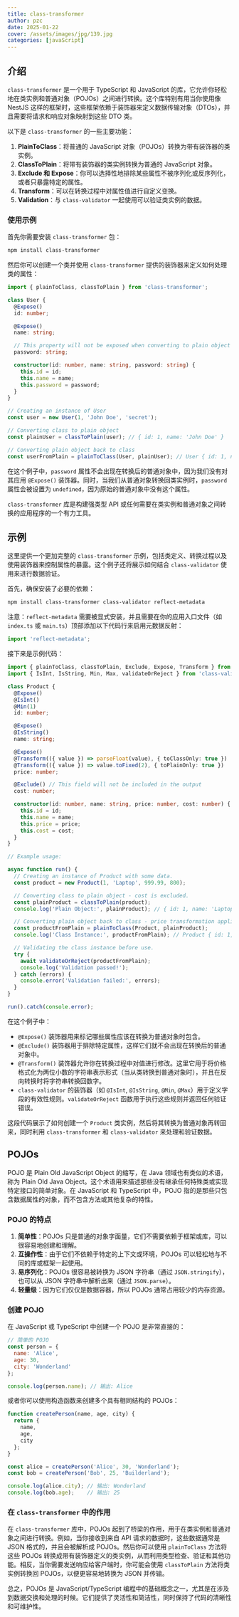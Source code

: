 ```yaml
---
title: class-transformer
author: pzc
date: 2025-01-22
cover: /assets/images/jpg/139.jpg
categories: [javaScript]
---
```

## 介绍

`class-transformer` 是一个用于 TypeScript 和 JavaScript 的库，它允许你轻松地在类实例和普通对象（POJOs）之间进行转换。这个库特别有用当你使用像 NestJS 这样的框架时，这些框架依赖于装饰器来定义数据传输对象（DTOs），并且需要将请求和响应对象映射到这些 DTO 类。

以下是 `class-transformer` 的一些主要功能：

1. **PlainToClass**：将普通的 JavaScript 对象（POJOs）转换为带有装饰器的类实例。
2. **ClassToPlain**：将带有装饰器的类实例转换为普通的 JavaScript 对象。
3. **Exclude 和 Expose**：你可以选择性地排除某些属性不被序列化或反序列化，或者只暴露特定的属性。
4. **Transform**：可以在转换过程中对属性值进行自定义变换。
5. **Validation**：与 `class-validator` 一起使用可以验证类实例的数据。

### 使用示例

首先你需要安装 `class-transformer` 包：

```bash
npm install class-transformer
```

然后你可以创建一个类并使用 `class-transformer` 提供的装饰器来定义如何处理类的属性：

```typescript
import { plainToClass, classToPlain } from 'class-transformer';

class User {
  @Expose()
  id: number;

  @Expose()
  name: string;

  // This property will not be exposed when converting to plain object
  password: string;

  constructor(id: number, name: string, password: string) {
    this.id = id;
    this.name = name;
    this.password = password;
  }
}

// Creating an instance of User
const user = new User(1, 'John Doe', 'secret');

// Converting class to plain object
const plainUser = classToPlain(user); // { id: 1, name: 'John Doe' }

// Converting plain object back to class
const userFromPlain = plainToClass(User, plainUser); // User { id: 1, name: 'John Doe', password: undefined }
```

在这个例子中，`password` 属性不会出现在转换后的普通对象中，因为我们没有对其应用 `@Expose()` 装饰器。同时，当我们从普通对象转换回类实例时，`password` 属性会被设置为 `undefined`，因为原始的普通对象中没有这个属性。

`class-transformer` 库是构建强类型 API 或任何需要在类实例和普通对象之间转换的应用程序的一个有力工具。

## 示例

这里提供一个更加完整的 `class-transformer` 示例，包括类定义、转换过程以及使用装饰器来控制属性的暴露。这个例子还将展示如何结合 `class-validator` 使用来进行数据验证。

首先，确保安装了必要的依赖：

```bash
npm install class-transformer class-validator reflect-metadata
```

注意：`reflect-metadata` 需要被显式安装，并且需要在你的应用入口文件（如 `index.ts` 或 `main.ts`）顶部添加以下代码行来启用元数据反射：

```typescript
import 'reflect-metadata';
```

接下来是示例代码：

```typescript
import { plainToClass, classToPlain, Exclude, Expose, Transform } from 'class-transformer';
import { IsInt, IsString, Min, Max, validateOrReject } from 'class-validator';

class Product {
  @Expose()
  @IsInt()
  @Min(1)
  id: number;

  @Expose()
  @IsString()
  name: string;

  @Expose()
  @Transform(({ value }) => parseFloat(value), { toClassOnly: true })
  @Transform(({ value }) => value.toFixed(2), { toPlainOnly: true })
  price: number;

  @Exclude() // This field will not be included in the output
  cost: number;

  constructor(id: number, name: string, price: number, cost: number) {
    this.id = id;
    this.name = name;
    this.price = price;
    this.cost = cost;
  }
}

// Example usage:

async function run() {
  // Creating an instance of Product with some data.
  const product = new Product(1, 'Laptop', 999.99, 800);

  // Converting class to plain object - cost is excluded.
  const plainProduct = classToPlain(product);
  console.log('Plain Object:', plainProduct); // { id: 1, name: 'Laptop', price: '999.99' }

  // Converting plain object back to class - price transformation applies.
  const productFromPlain = plainToClass(Product, plainProduct);
  console.log('Class Instance:', productFromPlain); // Product { id: 1, name: 'Laptop', price: 999.99, cost: undefined }

  // Validating the class instance before use.
  try {
    await validateOrReject(productFromPlain);
    console.log('Validation passed!');
  } catch (errors) {
    console.error('Validation failed:', errors);
  }
}

run().catch(console.error);
```

在这个例子中：

- `@Expose()` 装饰器用来标记哪些属性应该在转换为普通对象时包含。
- `@Exclude()` 装饰器用于排除特定属性，这样它们就不会出现在转换后的普通对象中。
- `@Transform()` 装饰器允许你在转换过程中对值进行修改。这里它用于将价格格式化为两位小数的字符串表示形式（当从类转换到普通对象时），并且在反向转换时将字符串转换回数字。
- `class-validator` 的装饰器（如 `@IsInt`, `@IsString`, `@Min`, `@Max`）用于定义字段的有效性规则。`validateOrReject` 函数用于执行这些规则并返回任何验证错误。

这段代码展示了如何创建一个 `Product` 类实例，然后将其转换为普通对象再转回来，同时利用 `class-transformer` 和 `class-validator` 来处理和验证数据。

## POJOs

POJO 是 Plain Old JavaScript Object 的缩写，在 Java 领域也有类似的术语，称为 Plain Old Java Object。这个术语用来描述那些没有继承任何特殊类或实现特定接口的简单对象。在 JavaScript 和 TypeScript 中，POJO 指的是那些只包含数据属性的对象，而不包含方法或其他复杂的特性。

### POJO 的特点

1. **简单性**：POJOs 只是普通的对象字面量，它们不需要依赖于框架或库，可以很容易地创建和理解。
2. **互操作性**：由于它们不依赖于特定的上下文或环境，POJOs 可以轻松地与不同的库或框架一起使用。
3. **易序列化**：POJOs 很容易被转换为 JSON 字符串（通过 `JSON.stringify`），也可以从 JSON 字符串中解析出来（通过 `JSON.parse`）。
4. **轻量级**：因为它们仅仅是数据容器，所以 POJOs 通常占用较少的内存资源。

### 创建 POJO

在 JavaScript 或 TypeScript 中创建一个 POJO 是非常直接的：

```javascript
// 简单的 POJO
const person = {
  name: 'Alice',
  age: 30,
  city: 'Wonderland'
};

console.log(person.name); // 输出: Alice
```

或者你可以使用构造函数来创建多个具有相同结构的 POJOs：

```javascript
function createPerson(name, age, city) {
  return {
    name,
    age,
    city
  };
}

const alice = createPerson('Alice', 30, 'Wonderland');
const bob = createPerson('Bob', 25, 'Builderland');

console.log(alice.city); // 输出: Wonderland
console.log(bob.age);    // 输出: 25
```

### 在 `class-transformer` 中的作用

在 `class-transformer` 库中，POJOs 起到了桥梁的作用，用于在类实例和普通对象之间进行转换。例如，当你接收到来自 API 请求的数据时，这些数据通常是 JSON 格式的，并且会被解析成 POJOs。然后你可以使用 `plainToClass` 方法将这些 POJOs 转换成带有装饰器定义的类实例，从而利用类型检查、验证和其他功能。相反，当你需要发送响应给客户端时，你可能会使用 `classToPlain` 方法将类实例转换回 POJOs，以便更容易地转换为 JSON 并传输。

总之，POJOs 是 JavaScript/TypeScript 编程中的基础概念之一，尤其是在涉及到数据交换和处理的时候。它们提供了灵活性和简洁性，同时保持了代码的清晰性和可维护性。